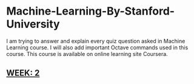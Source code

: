 
# Machine-Learning-By-Stanford-University
I am trying to answer and explain every quiz question asked in Machine Learning course. I will also add important Octave commands used in this course. This course is available on online learning site Coursera.

## [WEEK: 2](Week_2/Readme.md)

                 
